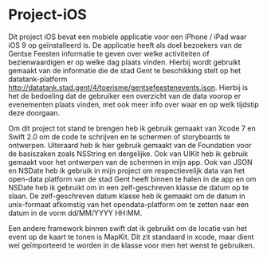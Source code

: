 # Project-iOS

Dit project iOS bevat een mobiele applicatie voor een iPhone / iPad waar iOS 9 op geïnstalleerd is. 
De applicatie heeft als doel bezoekers van de Gentse Feesten informatie te geven over welke activiteiten of bezienwaardigen er op welke 
dag plaats vinden. Hierbij wordt gebruikt gemaakt van de informatie die de stad Gent te beschikking stelt op het datatank-platform 
http://datatank.stad.gent/4/toerisme/gentsefeestenevents.json. Hierbij is het de bedoeling dat de gebruiker een overzicht van de data 
voorop er evenementen plaats vinden, met ook meer info over waar en op welk tijdstip deze doorgaan.

Om dit project tot stand te brengen heb ik gebruik gemaakt van Xcode 7 en Swift 2.0 om de code te schrijven en te schermen of storyboards 
te ontwerpen. Uiteraard heb ik hier gebruik gemaakt van de Foundation voor de basiszaken zoals NSString en dergelijke. Ook van UIKit heb
ik gebruik gemaakt voor het ontwerpen van de schermen in mijn app. Ook van JSON en NSDate heb ik gebruik in mijn project om respectievelijk
data van het open-data platform van de stad Gent heeft binnen te halen in de app en om NSDate heb ik gebruikt om in een zelf-geschreven
klasse de datum op te slaan. De zelf-geschreven datum klasse heb ik gemaakt om de datum in unix-formaat afkomstig van het opendata-platform
om te zetten naar een datum in de vorm dd/MM/YYYY HH:MM.

Een andere framework binnen swift dat ik gebruikt om de locatie van het event op de kaart te tonen is MapKit. Dit zit standaard in xcode, maar dient wel geïmporteerd te worden in de klasse voor men het wenst te gebruiken. 
